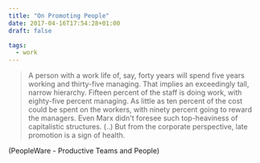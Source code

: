 ```yaml
---
title: "On Promoting People"
date: 2017-04-16T17:54:28+01:00
draft: false

tags: 
  - work
---
```


> A person with a work life of, say, forty years will spend five years working and thirty-five managing. That implies an exceedingly tall, narrow hierarchy. Fifteen percent of the staff is doing work, with eighty-five percent managing. As little as ten percent of the cost could be spent on the workers, with ninety percent going to reward the managers. Even Marx didn't foresee such top-heaviness of capitalistic structures. (..) But from the corporate perspective, late promotion is a sign of health.

(PeopleWare - Productive Teams and People)
